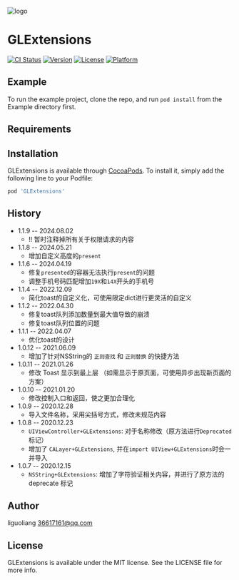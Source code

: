 ![logo](https://github.com/GL9700/gl9700.github.io/blob/master/GLSLogo_800.png?raw=true)
# GLExtensions

[![CI Status](https://img.shields.io/travis/36617161@qq.com/GLExtensions.svg?style=flat)](https://travis-ci.org/36617161@qq.com/GLExtensions)
[![Version](https://img.shields.io/cocoapods/v/GLExtensions.svg?style=flat)](https://cocoapods.org/pods/GLExtensions)
[![License](https://img.shields.io/cocoapods/l/GLExtensions.svg?style=flat)](https://cocoapods.org/pods/GLExtensions)
[![Platform](https://img.shields.io/cocoapods/p/GLExtensions.svg?style=flat)](https://cocoapods.org/pods/GLExtensions)

## Example

To run the example project, clone the repo, and run `pod install` from the Example directory first.

## Requirements

## Installation

GLExtensions is available through [CocoaPods](https://cocoapods.org). To install
it, simply add the following line to your Podfile:

```ruby
pod 'GLExtensions'
```
## History
* 1.1.9 -- 2024.08.02
    * !! 暂时注释掉所有关于权限请求的内容
* 1.1.8 -- 2024.05.21
    * 增加自定义高度的`present`
* 1.1.6 -- 2024.04.19
    * 修复`presented`的容器无法执行`present`的问题
    * 调整手机号码匹配增加`19X`和`14X`开头的手机号
* 1.1.4 -- 2022.12.09
    * 简化toast的自定义化，可使用限定dict进行更灵活的自定义
* 1.1.2 -- 2022.04.30
    * 修复toast队列添加数量到最大值导致的崩溃
    * 修复toast队列位置的问题
* 1.1.1 -- 2022.04.07
    * 优化toast的设计
* 1.0.12 -- 2021.06.09
    * 增加了针对NSString的 `正则查找` 和 `正则替换` 的快捷方法
* 1.0.11 -- 2021.01.26
    * 修改 Toast 显示到最上层 （如需显示于原页面，可使用异步出现新页面的方案）
* 1.0.10 -- 2021.01.20
    * 修改控制入口和返回，使之更加合理化
* 1.0.9 -- 2020.12.28
    * 导入文件名称，采用尖括号方式，修改未规范内容
* 1.0.8 -- 2020.12.23
    * `UIViewController+GLExtensions`: 对于名称修改（原方法进行`Deprecated`标记） 
    * 增加了 `CALayer+GLExtensions`, 并在`import UIView+GLExtensions`时会一并导入
* 1.0.7 -- 2020.12.15
    * `NSString+GLExtensions`: 增加了字符验证相关内容，并进行了原方法的 deprecate 标记
## Author

liguoliang 36617161@qq.com

## License

GLExtensions is available under the MIT license. See the LICENSE file for more info.
